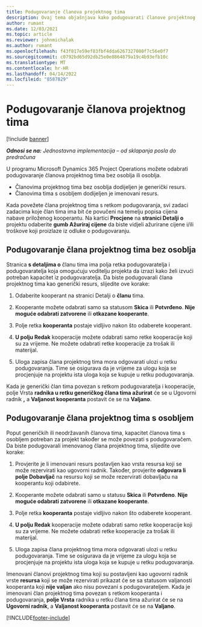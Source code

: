 ```yaml
---
title: Podugovaranje članova projektnog tima
description: Ovaj tema objašnjava kako podugovarati članove projektnog tima u Microsoftu Dynamics 365 Project Operations.
author: rumant
ms.date: 12/03/2021
ms.topic: article
ms.reviewer: johnmichalak
ms.author: rumant
ms.openlocfilehash: f43f817e59ef83fbf4dda6267327080f7c56e0f7
ms.sourcegitcommit: c0792bd65d92db25e0e8864879a19c4b93efb10c
ms.translationtype: MT
ms.contentlocale: hr-HR
ms.lasthandoff: 04/14/2022
ms.locfileid: "8587829"
---
```

# <a name="subcontracting-project-team-members"></a>Podugovaranje članova projektnog tima

[!include [banner](../../includes/dataverse-preview.md)]

_**Odnosi se na:** Jednostavna implementacija – od sklapanja posla do predračuna_

U programu Microsoft Dynamics 365 Project Operations možete odabrati podugovaranje članova projektnog tima bez osoblja ili osoblja.

- Članovima projektnog tima bez osoblja dodijeljen je generički resurs.
- Članovima tima s osobljem dodijeljen je imenovani resurs.

Kada povežete člana projektnog tima s retkom podugovaranja, svi zadaci zadacima koje član tima ima bit će povučeni na temelju popisa cijena nabave priloženog kooperantu.  Na kartici **Procjene** na **stranici Detalji o** projektu odaberite **gumb Ažuriraj cijene** da biste vidjeli ažurirane cijene i/ili troškove koji proizlaze iz odluke o podugovaranju. 

## <a name="subcontracting-an-unstaffed-project-team-member"></a>Podugovaranje člana projektnog tima bez osoblja
Stranica **s detaljima o** članu tima ima polja retka podugovaratelja i podugovaratelja koja omogućuju voditelju projekta da izrazi kako želi izvući potreban kapacitet iz podugovaratelja. Da biste podugovarali člana projektnog tima kao generički resurs, slijedite ove korake:

1.  Odaberite kooperant na stranici Detalji o **članu** tima.

2.  Kooperante možete odabrati samo sa statusom **Skica** ili **Potvrđeno**. **Nije moguće odabrati zatvorene** ili **otkazane kooperante**. 

3.  Polje retka **kooperanta** postaje vidljivo nakon što odaberete kooperant.

4.  **U polju Redak** kooperacije možete odabrati samo retke kooperacije koji su za vrijeme. Ne možete odabrati retke kooperacije za trošak ili materijal.

5.  Uloga zapisa člana projektnog tima mora odgovarati ulozi u retku podugovaranja. Time se osigurava da je vrijeme za ulogu koja se procjenjuje na projektu ista uloga koja se kupuje u retku podugovaranja. 

Kada je generički član tima povezan s retkom podugovaratelja i kooperacije, polje Vrsta **radnika u retku generičkog člana tima ažurirat** će se u Ugovorni radnik **,** a **Valjanost kooperanta** postavit će se na **Valjano**.

## <a name="subcontracting-a-staffed-project-team-member"></a>Podugovaranje člana projektnog tima s osobljem
Poput generičkih ili neodržavanih članova tima, kapacitet članova tima s osobljem potreban za projekt također se može povezati s podugovaračem. Da biste podugovarali imenovanog člana projektnog tima, slijedite ove korake:

1.  Provjerite je li imenovani resurs postavljen kao vrsta resursa koji se može rezervirati kao ugovorni radnik. Također, provjerite **odgovara li polje Dobavljač** na resursu koji se može rezervirati dobavljaču na kooperantu koji odabirete. 

2.  Kooperante možete odabrati samo u statusu **Skica** ili **Potvrđeno**. **Nije moguće odabrati zatvorene** ili **otkazane kooperante**. 

3.  Polje retka **kooperanta** postaje vidljivo nakon što odaberete kooperant.

4.  **U polju Redak** kooperacije možete odabrati samo retke kooperacije koji su za vrijeme. Ne možete odabrati retke kooperacije za trošak ili materijal.

5.  Uloga zapisa člana projektnog tima mora odgovarati ulozi u retku podugovaranja. Time se osigurava da je vrijeme za ulogu koja se procjenjuje na projektu ista uloga koja se kupuje u retku podugovaranja. 

Imenovani članovi projektnog tima koji su postavljeni kao ugovorni radnik vrste **resursa** koji se može rezervirati prikazat će se sa statusom valjanosti kooperanta koji **nije valjan** ako nisu povezani s podugovarateljem. Kada je imenovani član projektnog tima povezan s retkom kooperanta i podugovaranja, **polje Vrsta** radnika u retku člana tima ažurirat će se na **Ugovorni radnik**, a **Valjanost kooperanta** postavit će se na **Valjano**.

[!INCLUDE[footer-include](../../includes/footer-banner.md)]
